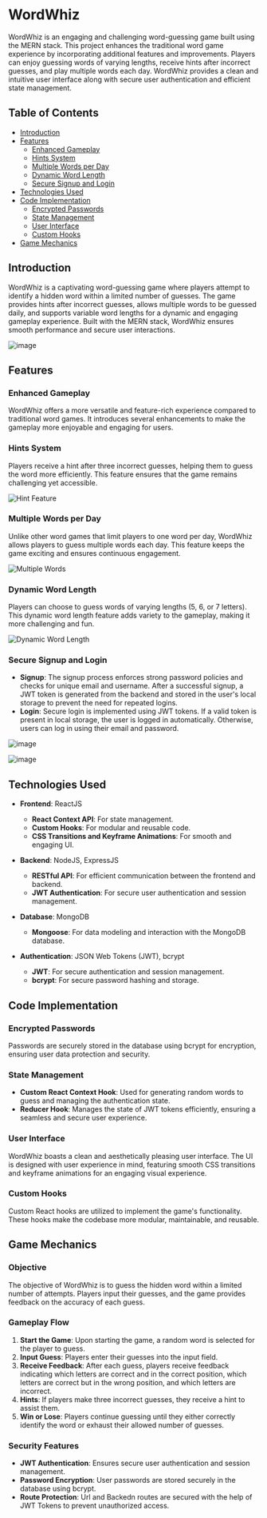 # WordWhiz

WordWhiz is an engaging and challenging word-guessing game built using the MERN stack. This project enhances the traditional word game experience by incorporating additional features and improvements. Players can enjoy guessing words of varying lengths, receive hints after incorrect guesses, and play multiple words each day. WordWhiz provides a clean and intuitive user interface along with secure user authentication and efficient state management.

## Table of Contents
- [Introduction](#introduction)
- [Features](#features)
  - [Enhanced Gameplay](#enhanced-gameplay)
  - [Hints System](#hints-system)
  - [Multiple Words per Day](#multiple-words-per-day)
  - [Dynamic Word Length](#dynamic-word-length)
  - [Secure Signup and Login](#secure-signup-and-login)
- [Technologies Used](#technologies-used)
- [Code Implementation](#code-implementation)
  - [Encrypted Passwords](#encrypted-passwords)
  - [State Management](#state-management)
  - [User Interface](#user-interface)
  - [Custom Hooks](#custom-hooks)
- [Game Mechanics](#game-mechanics)

## Introduction
WordWhiz is a captivating word-guessing game where players attempt to identify a hidden word within a limited number of guesses. The game provides hints after incorrect guesses, allows multiple words to be guessed daily, and supports variable word lengths for a dynamic and engaging gameplay experience. Built with the MERN stack, WordWhiz ensures smooth performance and secure user interactions.

![image](https://github.com/user-attachments/assets/7218e3d1-e87e-4af0-b63c-bdecac8db795)


## Features

### Enhanced Gameplay
WordWhiz offers a more versatile and feature-rich experience compared to traditional word games. It introduces several enhancements to make the gameplay more enjoyable and engaging for users.

### Hints System
Players receive a hint after three incorrect guesses, helping them to guess the word more efficiently. This feature ensures that the game remains challenging yet accessible.

![Hint Feature](path_to_image_hint)

### Multiple Words per Day
Unlike other word games that limit players to one word per day, WordWhiz allows players to guess multiple words each day. This feature keeps the game exciting and ensures continuous engagement.

![Multiple Words](path_to_image_multiple_words)

### Dynamic Word Length
Players can choose to guess words of varying lengths (5, 6, or 7 letters). This dynamic word length feature adds variety to the gameplay, making it more challenging and fun.

![Dynamic Word Length](path_to_image_dynamic_word_length)

### Secure Signup and Login
- **Signup**: The signup process enforces strong password policies and checks for unique email and username. After a successful signup, a JWT token is generated from the backend and stored in the user's local storage to prevent the need for repeated logins.
- **Login**: Secure login is implemented using JWT tokens. If a valid token is present in local storage, the user is logged in automatically. Otherwise, users can log in using their email and password.

![image](https://github.com/user-attachments/assets/9a4ee3ab-4a5a-4d65-ac3f-f6f2f5f3755e)

![image](https://github.com/user-attachments/assets/86240c77-ba45-490b-b629-e19a92f47d62)


## Technologies Used

- **Frontend**: ReactJS
  - **React Context API**: For state management.
  - **Custom Hooks**: For modular and reusable code.
  - **CSS Transitions and Keyframe Animations**: For smooth and engaging UI.
  
- **Backend**: NodeJS, ExpressJS
  - **RESTful API**: For efficient communication between the frontend and backend.
  - **JWT Authentication**: For secure user authentication and session management.
  
- **Database**: MongoDB
  - **Mongoose**: For data modeling and interaction with the MongoDB database.
  
- **Authentication**: JSON Web Tokens (JWT), bcrypt
  - **JWT**: For secure authentication and session management.
  - **bcrypt**: For secure password hashing and storage.

## Code Implementation

### Encrypted Passwords
Passwords are securely stored in the database using bcrypt for encryption, ensuring user data protection and security.

### State Management
- **Custom React Context Hook**: Used for generating random words to guess and managing the authentication state.
- **Reducer Hook**: Manages the state of JWT tokens efficiently, ensuring a seamless and secure user experience.

### User Interface
WordWhiz boasts a clean and aesthetically pleasing user interface. The UI is designed with user experience in mind, featuring smooth CSS transitions and keyframe animations for an engaging visual experience.

### Custom Hooks
Custom React hooks are utilized to implement the game's functionality. These hooks make the codebase more modular, maintainable, and reusable.

## Game Mechanics

### Objective
The objective of WordWhiz is to guess the hidden word within a limited number of attempts. Players input their guesses, and the game provides feedback on the accuracy of each guess.

### Gameplay Flow
1. **Start the Game**: Upon starting the game, a random word is selected for the player to guess.
2. **Input Guess**: Players enter their guesses into the input field.
3. **Receive Feedback**: After each guess, players receive feedback indicating which letters are correct and in the correct position, which letters are correct but in the wrong position, and which letters are incorrect.
4. **Hints**: If players make three incorrect guesses, they receive a hint to assist them.
5. **Win or Lose**: Players continue guessing until they either correctly identify the word or exhaust their allowed number of guesses.

### Security Features
- **JWT Authentication**: Ensures secure user authentication and session management.
- **Password Encryption**: User passwords are stored securely in the database using bcrypt.
- **Route Protection**: Url and Backedn routes are secured with the help of JWT Tokens to prevent unauthorized access.
